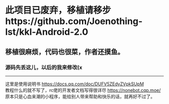 # 此项目已废弃，移植请移步https://github.com/Joenothing-lst/kkl-Android-2.0  

## 移植很麻烦，代码也很菜，作者还摸鱼。
### 源码先丢这儿，以后的我来修改(x
_______________________________________
这里是使用说明书 https://docs.qq.com/doc/DUFV5ZEdyZVpkSUpM  
教程什么的就不写了，rc佬的开发者文档写得很详尽 https://nonebot.cqp.moe/  
原本只是心血来潮的小程序，能给别人带来帮助和快乐的话，就再好不过了。

